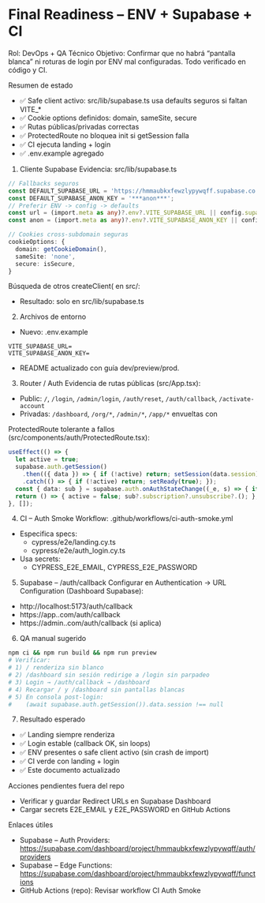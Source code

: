 # Final Readiness – ENV + Supabase + CI

Rol: DevOps + QA Técnico
Objetivo: Confirmar que no habrá “pantalla blanca” ni roturas de login por ENV mal configuradas. Todo verificado en código y CI.

Resumen de estado
- ✅ Safe client activo: src/lib/supabase.ts usa defaults seguros si faltan VITE_*
- ✅ Cookie options definidos: domain, sameSite, secure
- ✅ Rutas públicas/privadas correctas
- ✅ ProtectedRoute no bloquea init si getSession falla
- ✅ CI ejecuta landing + login
- ✅ .env.example agregado

1) Cliente Supabase
Evidencia: src/lib/supabase.ts

```ts
// Fallbacks seguros
const DEFAULT_SUPABASE_URL = 'https://hmmaubkxfewzlypywqff.supabase.co';
const DEFAULT_SUPABASE_ANON_KEY = '***anon***';
// Preferir ENV -> config -> defaults
const url = (import.meta as any)?.env?.VITE_SUPABASE_URL || config.supabase.url || DEFAULT_SUPABASE_URL;
const anon = (import.meta as any)?.env?.VITE_SUPABASE_ANON_KEY || config.supabase.anonKey || DEFAULT_SUPABASE_ANON_KEY;

// Cookies cross-subdomain seguras
cookieOptions: {
  domain: getCookieDomain(),
  sameSite: 'none',
  secure: isSecure,
}
```

Búsqueda de otros createClient( en src/:
- Resultado: solo en src/lib/supabase.ts

2) Archivos de entorno
- Nuevo: .env.example
```env
VITE_SUPABASE_URL=
VITE_SUPABASE_ANON_KEY=
```
- README actualizado con guía dev/preview/prod.

3) Router / Auth
Evidencia de rutas públicas (src/App.tsx):
- Public: `/`, `/login`, `/admin/login`, `/auth/reset`, `/auth/callback`, `/activate-account`
- Privadas: `/dashboard`, `/org/*`, `/admin/*`, `/app/*` envueltas con <ProtectedRoute>

ProtectedRoute tolerante a fallos (src/components/auth/ProtectedRoute.tsx):
```ts
useEffect(() => {
  let active = true;
  supabase.auth.getSession()
    .then(({ data }) => { if (!active) return; setSession(data.session); setReady(true); })
    .catch(() => { if (!active) return; setReady(true); });
  const { data: sub } = supabase.auth.onAuthStateChange((_e, s) => { if (!active) return; setSession(s); setReady(true); });
  return () => { active = false; sub?.subscription?.unsubscribe?.(); };
}, []);
```

4) CI – Auth Smoke
Workflow: .github/workflows/ci-auth-smoke.yml
- Especifica specs:
  - cypress/e2e/landing.cy.ts
  - cypress/e2e/auth_login.cy.ts
- Usa secrets:
  - CYPRESS_E2E_EMAIL, CYPRESS_E2E_PASSWORD

5) Supabase – /auth/callback
Configurar en Authentication → URL Configuration (Dashboard Supabase):
- http://localhost:5173/auth/callback
- https://app.<tu-dominio>.com/auth/callback
- https://admin.<tu-dominio>.com/auth/callback (si aplica)

6) QA manual sugerido
```bash
npm ci && npm run build && npm run preview
# Verificar:
# 1) / renderiza sin blanco
# 2) /dashboard sin sesión redirige a /login sin parpadeo
# 3) Login → /auth/callback → /dashboard
# 4) Recargar / y /dashboard sin pantallas blancas
# 5) En consola post-login:
#    (await supabase.auth.getSession()).data.session !== null
```

7) Resultado esperado
- ✅ Landing siempre renderiza
- ✅ Login estable (callback OK, sin loops)
- ✅ ENV presentes o safe client activo (sin crash de import)
- ✅ CI verde con landing + login
- ✅ Este documento actualizado

Acciones pendientes fuera del repo
- Verificar y guardar Redirect URLs en Supabase Dashboard
- Cargar secrets E2E_EMAIL y E2E_PASSWORD en GitHub Actions

Enlaces útiles
- Supabase – Auth Providers: https://supabase.com/dashboard/project/hmmaubkxfewzlypywqff/auth/providers
- Supabase – Edge Functions: https://supabase.com/dashboard/project/hmmaubkxfewzlypywqff/functions
- GitHub Actions (repo): Revisar workflow CI Auth Smoke
